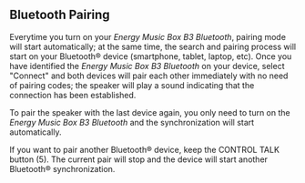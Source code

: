 ## Bluetooth Pairing

Everytime you turn on your *Energy Music Box B3 Bluetooth*, pairing mode will start automatically; at the same time, the search and pairing process will start on your Bluetooth® device (smartphone, tablet, laptop, etc). Once you have identified the *Energy Music Box B3 Bluetooth* on your device, select "Connect" and both devices will pair each other immediately with no need of pairing codes; the speaker will play a sound indicating that the connection has been established.

To pair the speaker with the last device again, you only need to turn on the *Energy Music Box B3 Bluetooth* and the synchronization will start automatically.

If you want to pair another Bluetooth® device, keep the CONTROL TALK button (5). The current pair will stop and the device will start another Bluetooth® synchronization.

